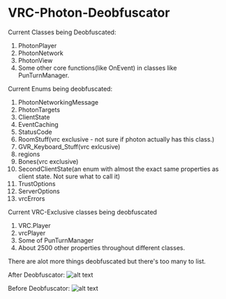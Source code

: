 # VRC-Photon-Deobfuscator

Current Classes being Deobfuscated:
1. PhotonPlayer
2. PhotonNetwork
3. PhotonView
4. Some other core functions(like OnEvent) in classes like PunTurnManager.
  
Current Enums being deobfuscated:
1.  PhotonNetworkingMessage
2. PhotonTargets
3.  ClientState
4.  EventCaching
5.  StatusCode
6.  RoomStuff(vrc exclusive - not sure if photon actually has this class.)
7.  GVR_Keyboard_Stuff(vrc exlcusive)
8.  regions
9.  Bones(vrc exclusive)
10.  SecondClientState(an enum with almost the exact same properties as client state. Not sure what to call it)
11.  TrustOptions
12.  ServerOptions
13.  vrcErrors
  
 Current VRC-Exclusive classes being deobfuscated
1. VRC.Player
2. vrcPlayer
3. Some of PunTurnManager
4.  About 2500 other properties throughout different classes.


There are alot more things deobfuscated but there's too many to list.


After Deobfuscator:
![alt text](https://cdn.discordapp.com/attachments/356125271767908354/510174996677787658/unknown.png "After Deobfuscator")



Before Deobfuscator:
![alt text](https://cdn.discordapp.com/attachments/501091178641621012/509914352816488448/unknown.png "Before Deobfuscator")


